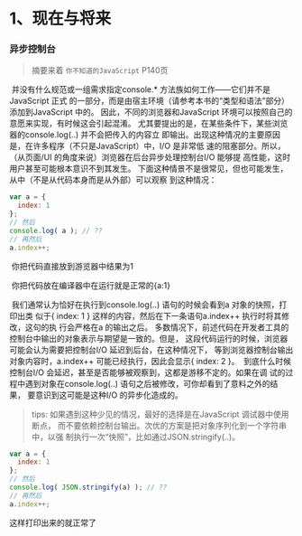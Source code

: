 # 1、现在与将来

### 异步控制台

> 摘要来着 `你不知道的JavaScript` P140页

​       并没有什么规范或一组需求指定console.* 方法族如何工作——它们并不是JavaScript 正式
的一部分，而是由宿主环境（请参考本书的“类型和语法”部分）添加到JavaScript 中的。
因此，不同的浏览器和JavaScript 环境可以按照自己的意愿来实现，有时候这会引起混淆。
尤其要提出的是，在某些条件下，某些浏览器的console.log(..) 并不会把传入的内容立
即输出。出现这种情况的主要原因是，在许多程序（不只是JavaScript）中，I/O 是非常低
速的阻塞部分。所以，（从页面/UI 的角度来说）浏览器在后台异步处理控制台I/O 能够提
高性能，这时用户甚至可能根本意识不到其发生。
​       下面这种情景不是很常见，但也可能发生，从中（不是从代码本身而是从外部）可以观察
到这种情况：

```js
var a = {
  index: 1
};
// 然后
console.log( a ); // ??
// 再然后
a.index++;
```

​		你把代码直接放到游览器中结果为1

​		你把代码放在编译器中在运行就是正常的{a:1}

​		我们通常认为恰好在执行到console.log(..) 语句的时候会看到a 对象的快照，打印出类
似于{ index: 1 } 这样的内容，然后在下一条语句a.index++ 执行时将其修改，这句的执
行会严格在a 的输出之后。
​		多数情况下，前述代码在开发者工具的控制台中输出的对象表示与期望是一致的。但是，
这段代码运行的时候，浏览器可能会认为需要把控制台I/O 延迟到后台，在这种情况下，
等到浏览器控制台输出对象内容时，a.index++ 可能已经执行，因此会显示{ index: 2 }。
​		到底什么时候控制台I/O 会延迟，甚至是否能够被观察到，这都是游移不定的。如果在调
试的过程中遇到对象在console.log(..) 语句之后被修改，可你却看到了意料之外的结果，
要意识到这可能是这种I/O 的异步化造成的。

> tips:  如果遇到这种少见的情况，最好的选择是在JavaScript 调试器中使用断点，
> 而不要依赖控制台输出。次优的方案是把对象序列化到一个字符串中，以强
> 制执行一次“快照”，比如通过JSON.stringify(..)。

```js
var a = {
  index: 1
};
// 然后
console.log( JSON.stringify(a) ); // ??
// 再然后
a.index++;
```

这样打印出来的就正常了

### 